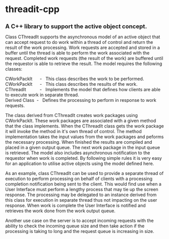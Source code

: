 # threadit-cpp
<h1 style="font-size:130%;"> A C++ library to support the active object concept. </h1>

Class CThreadIt supports the asynchronous model of an active object that can accept request to do work within a thread of control and return the
result of the work processing. Work requests are accepted and stored in a buffer until the thread is able to perform the work associated with
the request. Completed work requests (the result of the work) are buffered until the requestor is able to retrieve the result. 
The model requires the following classes:
<p>
CWorkPackIt &nbsp;&nbsp;&nbsp;&nbsp;&nbsp;- &nbsp; This class describes the work to be performed.<br>
CWorkPackIt &nbsp;&nbsp;&nbsp;&nbsp;&nbsp;- &nbsp; This class describes the results of the work.<br>
CThreadIt &nbsp;&nbsp; &nbsp;&nbsp;&nbsp; &nbsp; &nbsp;- &nbsp; Implements the model that defines how clients are able to execute work in separate thread. <br>
Derived Class &nbsp;- &nbsp; Defines the processing to perform in response to work requests.<br>
</p>                
The class derived from CThreadIt creates work packages using CWorkPackIt. 
These work packages are associated with a given method that the class implements. When the CThreadIt class gets the work package it will invoke
the method in it's own thread of control. The method implementation takes the input values from the work packages and peforms the necessary
processing. When finished the results are compiled and placed in a given output queue. The next work package in the input queue is
retrieved. The model also includes asynchronous notification to the requestor when work is completed. By following simple rules it is
very easy for an application to utilise active objects using the model defined here.

As an example, class CThreadIt can be used to provide a separate thread of execution to perform processing on behalf of clients with a processing
completion notification being sent to the client. This would find use when a User Interface must perform a lengthy process that may tie up
the screen response. The processing may be delegated to an instance derived from this class for execution in separate thread thus not
impacting on the user response. When work is complete the User Interface is notified and retrieves the work done from the work output queue.

Another use case on the server is to accept incoming requests with the ability to check the incoming queue size and then take action if the 
processing is taking to long and the request queue is increasing in size.
